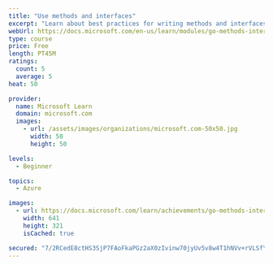 ```yaml
---
title: "Use methods and interfaces"
excerpt: "Learn about best practices for writing methods and interfaces in Go."
webUrl: https://docs.microsoft.com/en-us/learn/modules/go-methods-interfaces/
type: course
price: Free
length: PT45M
ratings:
  count: 5
  average: 5
heat: 50

provider:
  name: Microsoft Learn
  domain: microsoft.com
  images:
    - url: /assets/images/organizations/microsoft.com-50x50.jpg
      width: 50
      height: 50

levels:
  - Beginner

topics:
  - Azure

images:
  - url: https://docs.microsoft.com/learn/achievements/go-methods-interfaces-social.png
    width: 641
    height: 321
    isCached: true

secured: "7/2RCedE8ctHS3SjP7FAoFkaPGz2aX0zIvinw70jyUv5v8w4T1hNVv+rVLSfY3D/erdEmCwwJboOv1vI7zi4KigFHgAhs1WpKJDQjnnksFEhYxVK1vFKHhgwQJuWU1Y0fVBCWN70rZHY4Tf6Ry0ILeLyc51Mp/NZp6WztmtnbTcHu39WVQUc86IXiCtHUxPtJklj/ygzBMhaa2+6oeL5sfQ1DKT3aCewm2Smx4N6E5HU9PNqgS45sDmnDl/pDCrnJhiQj+RrceT6VWnjwHZerjR3FA0dpGA60I2a7GD7p5ITZhOt9XIFIwiMQzHiqOByZ0Q/YvsKpy0k7zU15f465+YtvfkJOnZB+Lr8Ry4m0vAIQcCXELMa33NjjlAyx9JVYDvJdffCeQLeTybRBiN9wQjqnhfAXhngi0efbIjnA6g=;FVnlvV77UBuyEJnqJ3gLHg=="
---
```


